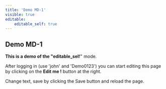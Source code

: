```yaml
---
title: 'Demo MD-1'
visible: true
editable:
    editable_self: true
---
```


## Demo MD-1

**This is a demo of the "editable_sel**f" mode.

After logging in (use 'john' and 'Demo0123') you can start editing this page by clicking on the <b>Edit me !</b> button at the right.

Change text, save by clicking the Save button and reload the page.
